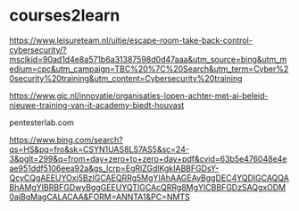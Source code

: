 # courses2learn
https://www.leisureteam.nl/uitje/escape-room-take-back-control-cybersecurity/?msclkid=90ad1d4e8a571b6a31387598d0d47aaa&utm_source=bing&utm_medium=cpc&utm_campaign=TBC%20%7C%20Search&utm_term=Cyber%20security%20training&utm_content=Cybersecurity%20training


https://www.gic.nl/innovatie/organisaties-lopen-achter-met-ai-beleid-nieuwe-training-van-it-academy-biedt-houvast




pentesterlab.com

https://www.bing.com/search?qs=HS&pq=fro&sk=CSYN1UAS8LS7AS5&sc=24-3&pglt=299&q=from+day+zero+to+zero+day+pdf&cvid=63b5e476048e4eae951ddf5106eea92a&gs_lcrp=EgRlZGdlKgkIABBFGDsY-QcyCQgAEEUYOxj5BzIGCAEQRRg5MgYIAhAAGEAyBggDEC4YQDIGCAQQABhAMgYIBRBFGDwyBggGEEUYQTIGCAcQRRg8MgYICBBFGDzSAQgxODM0ajBqMagCALACAA&FORM=ANNTA1&PC=NMTS
